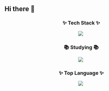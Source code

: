 ## Hi there 👋

<!--
**jianjianjianjianjianjianjian/jianjianjianjianjianjianjian** is a ✨ _special_ ✨ repository because its `README.md` (this file) appears on your GitHub profile.

Here are some ideas to get you started:

- 🔭 I’m currently working on ...
- 🌱 I’m currently learning ...
- 👯 I’m looking to collaborate on ...
- 🤔 I’m looking for help with ...
- 💬 Ask me about ...
- 📫 How to reach me: ...
- 😄 Pronouns: ...
- ⚡ Fun fact: ...
-->

<h3 align="center">✨ Tech Stack ✨</h3>
<div align="center">
  <img src="https://firebasestorage.googleapis.com/v0/b/stackticon-81399.appspot.com/o/images%2F1744269085881?alt=media&token=0cba997e-c2a0-4479-87d1-98be62fffce8)](https://github.com/msdio/stackticon" />&nbsp
</div>

<h3 align="center">📚 Studying 📚</h3>
<div align="center">
  <img src="https://firebasestorage.googleapis.com/v0/b/stackticon-81399.appspot.com/o/images%2F1744269185987?alt=media&token=6f66fc93-8907-47c1-ad49-1b34a97ba75a)](https://github.com/msdio/stackticon" />&nbsp
</div>

<h3 align="center">✨ Top Language ✨</h3>
<div align="center">
  <img src="https://github-readme-stats.vercel.app/api/top-langs/?jianjianjianjianjianjianjiananuraghazra&layout=compact" />&nbsp
</div>

